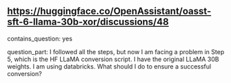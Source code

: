 ## https://huggingface.co/OpenAssistant/oasst-sft-6-llama-30b-xor/discussions/48

contains_question: yes

question_part: I followed all the steps, but now I am facing a problem in Step 5, which is the HF LLaMA conversion script. I have the original LLaMA 30B weights. I am using databricks. What should I do to ensure a successful conversion?